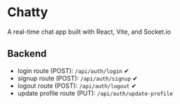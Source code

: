 # Chatty

A real-time chat app built with React, Vite, and Socket.io

## Backend

- login route (POST): `/api/auth/login` ✔
- signup route (POST): `/api/auth/signup` ✔
- logout route (POST): `/api/auth/logout` ✔
- update profile route (PUT): `/api/auth/update-profile` 